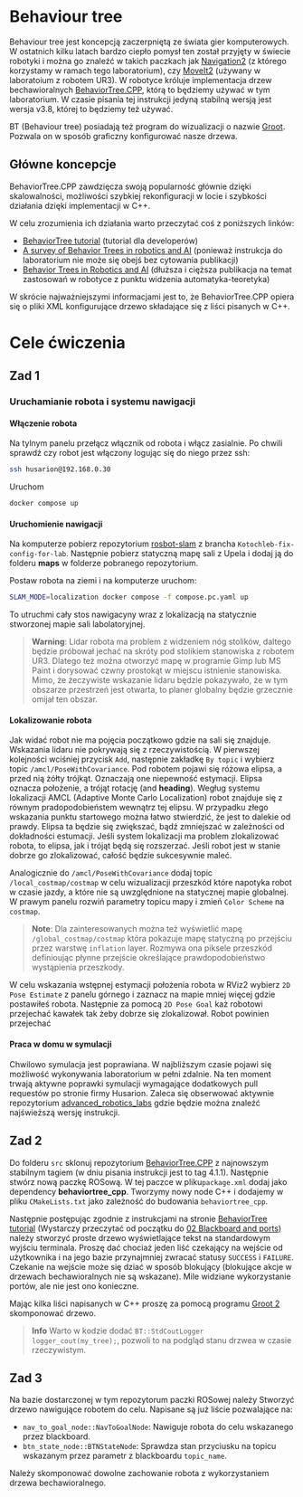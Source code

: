 # Behaviour tree

Behaviour tree jest koncepcją zaczerpniętą ze świata gier komputerowych. W ostatnich kilku latach bardzo ciepło pomysł ten został przyjęty w świecie robotyki i można go znaleźć w takich paczkach jak [Navigation2](https://navigation.ros.org/) (z którego korzystamy w ramach tego laboratorium), czy [MoveIt2](https://moveit.ros.org/) (używany w laboratoium z robotem UR3). W robotyce króluje implementacja drzew bechawioralnych [BehaviorTree.CPP](https://www.behaviortree.dev/), którą to będziemy używać w tym laboratorium. W czasie pisania tej instrukcji jedyną stabilną wersją jest wersja v3.8, której to będziemy też używać.

BT (Behaviour tree) posiadają też program do wizualizacji o nazwie [Groot](https://github.com/BehaviorTree/Groot). Pozwala on w sposób graficzny konfigurować nasze drzewa.

## Główne koncepcje

BehaviorTree.CPP zawdzięcza swoją popularność głównie dzięki skalowalności, możliwości szybkiej rekonfiguracji w locie i szybkości działania dzięki implementacji w C++.

W celu zrozumienia ich działania warto przeczytać coś z poniższych linków:
- [BehaviorTree tutorial](https://www.behaviortree.dev/docs/category/learn-the-basic-concepts) (tutorial dla developerów)
- [A survey of Behavior Trees in robotics and AI](https://www.sciencedirect.com/science/article/pii/S0921889022000513) (ponieważ instrukcja do laboratorium nie może się obejś bez cytowania publikacji)
- [Behavior Trees in Robotics and AI](https://arxiv.org/abs/1709.00084) (dłuższa i cięższa publikacja na temat zastosowań w robotyce z punktu widzenia automatyka-teoretyka)

W skrócie najważniejszymi informacjami jest to, że BehaviorTree.CPP opiera się o pliki XML konfigurujące drzewo składające się z liści pisanych w C++.

# Cele ćwiczenia

## Zad 1

### Uruchamianie robota i systemu nawigacji

#### Włączenie robota

Na tylnym panelu przełącz włącznik od robota i włącz zasialnie.
Po chwili sprawdź czy robot jest włączony logując się do niego przez ssh:
``` bash
ssh husarion@192.168.0.30
```

Uruchom
``` bash
docker compose up
```

#### Uruchomienie nawigacji

Na komputerze pobierz repozytorium [rosbot-slam](https://github.com/Kotochleb/rosbot-slam) z brancha `Kotochleb-fix-config-for-lab`.
Następnie pobierz statyczną mapę sali z Upela i dodaj ją do folderu **maps** w folderze pobranego repozytorium.

Postaw robota na ziemi i na komputerze uruchom:
``` bash
SLAM_MODE=localization docker compose -f compose.pc.yaml up
```

To utruchmi cały stos nawigacyny wraz z lokalizacją na statycznie stworzonej mapie sali labolatoryjnej.

> **Warning**: Lidar robota ma problem z widzeniem nóg stolików, daltego będzie próbował jechać na skróty pod stolikiem stanowiska z robotem UR3. Dlatego też można otworzyć mapę w programie Gimp lub MS Paint i dorysować czwny prostokąt w miejscu istnienie stanowiska. Mimo, że żeczywiste wskazanie lidaru będzie pokazywało, że w tym obszarze przestrzeń jest otwarta, to planer globalny będzie grzecznie omijał ten obszar.

#### Lokalizowanie robota

Jak widać robot nie ma pojęcia początkowo gdzie na sali się znajduje. Wskazania lidaru nie pokrywają się z rzeczywistością.
W pierwszej kolejności wciśniej przycisk `Add`, następnie zakładkę `By topic` i wybierz topic `/amcl/PoseWithCovariance`.
Pod robotem pojawi się różowa elipsa, a przed nią żółty trójkąt. Oznaczają one niepewność estymacji. Elipsa oznacza położenie, a trójąt rotację (and **heading**). 
Wegług systemu lokalizacji AMCL (Adaptive Monte Carlo Localization) robot znajduje się z równym pradopodobieństem wewnątrz tej elipsu. W przypadku złego wskazania punktu startowego można łatwo stwierdzić, że jest to dalekie od prawdy. Elipsa ta będzie się zwiększać, bądź zmniejszać w zależności od dokładności estumacji. Jeśli system lokalizacji ma problem zlokalizować robota, to elipsa, jak i trójąt będą się rozszerzać. Jeśli robot jest w stanie dobrze go zlokalizować, całość będzie sukcesywnie maleć.

Analogicznie do `/amcl/PoseWithCovariance` dodaj topic `/local_costmap/costmap` w celu wizualizacji przeszkód które napotyka robot w czasie jazdy, a które nie są uwzględnione na statycznej mapie globalnej. W prawym panelu rozwiń parametry topicu mapy i zmień `Color Scheme` na `costmap`.
> **Note**: Dla zainteresowanych można też wyświetlić mapę `/global_costmap/costmap` która pokazuje mapę statyczną po przejściu przez warstwę `inflation` layer. Rozmywa ona piksele przeszkód definioując płynne przejście określające prawdopodobieństwo wystąpienia przeszkody.

W celu wskazania wstępnej estymacji położenia robota w RViz2 wybierz `2D Pose Estimate` z panelu górnego i zaznacz na mapie mniej więcej gdzie postawiłeś robota.
Następnie za pomocą `2D Pose Goal` każ robotowi przejechać kawałek tak żeby dobrze się zlokalizował. Robot powinien przejechać

#### Praca w domu w symulacji

Chwilowo symulacja jest poprawiana. W najbliższym czasie pojawi się możliwość wykonywania laboratorium w pełni zdalnie. Na ten moment trwają aktywne poprawki symulacji wymagające dodatkowych pull requestów po stronie firmy Husarion. Zaleca się obserwować aktywnie repozytorium [advanced_robotics_labs](https://github.com/KAIR-RoboLab/advanced_robotics_labs) gdzie będzie można znaleźć najświeższą wersję instrukcji.


## Zad 2

Do folderu `src` sklonuj repozytorium [BehaviorTree.CPP](https://github.com/BehaviorTree/BehaviorTree.CPP) z najnowszym stabilnym tagiem (w dniu pisania instrukcji jest to tag 4.1.1). Następnie stwórz nową paczkę ROSową. W tej paczce w pliku`package.xml` dodaj jako dependency **behaviortree_cpp**. Tworzymy nowy node C++ i dodajemy w pliku `CMakeLists.txt` jako zależność do budowania `behaviortree_cpp`.

Następnie postępując zgodnie z instrukcjami na stronie [BehaviorTree tutorial](https://www.behaviortree.dev/docs/category/learn-the-basic-concepts) (Wystarczy przeczytać od początku do [02 Blackboard and ports](https://www.behaviortree.dev/docs/tutorial-basics/tutorial_02_basic_ports)) należy stworzyć proste drzewo wyświetlające tekst na standardowym wyjściu terminala. Proszę dać chociaż jeden liść czekający na wejście od użytkownika i na jego bazie przynajmniej zwracać statusy `SUCCESS` i `FAILURE`. Czekanie na wejście może się dziać w sposób blokujący (blokujące akcje w drzewach bechawioralnych nie są wskazane). Mile widziane wykorzystanie portów, ale nie jest ono konieczne.

Mając kilka liści napisanych w C++ proszę za pomocą programu [Groot 2](https://www.behaviortree.dev/groot) skomponować drzewo.

> **Info** Warto w kodzie dodać `BT::StdCoutLogger logger_cout(my_tree);`, pozwoli to na podgląd stanu drzwea w czasie rzeczywistym.

## Zad 3

Na bazie dostarczonej w tym repozytorum paczki ROSowej należy Stworzyć drzewo nawigujące robotem do celu.
Napisane są już liście pozwalające na:
- `nav_to_goal_node::NavToGoalNode`: Nawiguje robota do celu wskazanego przez blackboard.
- `btn_state_node::BTNStateNode`: Sprawdza stan przyciusku na topicu wskazanym przez parametr z blackboardu `topic_name`.

Należy skomponować dowolne zachowanie robota z wykorzystaniem drzewa bechawioralnego.
